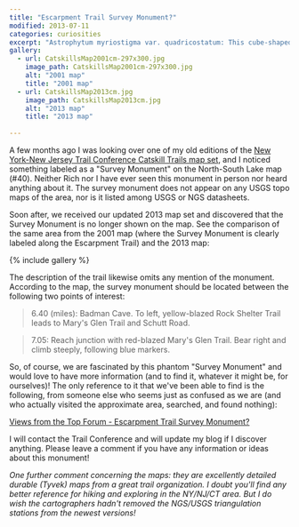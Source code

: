 ```yaml
---
title: "Escarpment Trail Survey Monument?"
modified: 2013-07-11
categories: curiosities
excerpt: "Astrophytum myriostigma var. quadricostatum: This cube-shaped cactus has been on my wishlist for years!"
gallery:
  - url: CatskillsMap2001cm-297x300.jpg
    image_path: CatskillsMap2001cm-297x300.jpg
    alt: "2001 map"
    title: "2001 map"
  - url: CatskillsMap2013cm.jpg
    image_path: CatskillsMap2013cm.jpg
    alt: "2013 map"
    title: "2013 map"
  
---
```


A few months ago I was looking over one of my old editions of the [New York-New Jersey Trail Conference Catskill Trails map set](http://www.nynjtc.org/product/new-catskill-trails-map-set-maps-hiking-catskills), and I noticed something labeled as a "Survey Monument" on the North-South Lake map (#40).  Neither Rich nor I have ever seen this monument in person nor heard anything about it.  The survey monument does not appear on any USGS topo maps of the area, nor is it listed among USGS or NGS datasheets.

Soon after, we received our updated 2013 map set and discovered that the Survey Monument is no longer shown on the map. See the comparison of the same area from the 2001 map (where the Survey Monument is clearly labeled along the Escarpment Trail) and the 2013 map:

{% include gallery %}

The description of the trail likewise omits any mention of the monument.  According to the map, the survey monument should be located between the following two points of interest:

> 6.40 (miles): Badman Cave. To left, yellow-blazed Rock Shelter Trail leads to Mary's Glen Trail and Schutt Road.

> 7.05: Reach junction with red-blazed Mary's Glen Trail. Bear right and climb steeply, following blue markers.

So, of course, we are fascinated by this phantom "Survey Monument" and would love to have more information (and to find it, whatever it might be, for ourselves)!  The only reference to it that we've been able to find is the following, from someone else who seems just as confused as we are (and who actually visited the approximate area, searched, and found nothing):

[Views from the Top Forum - Escarpment Trail Survey Monument?](http://www.vftt.org/forums/showthread.php?2581-Escarpment-Trail-quot-Survey-Monument-quot)

I will contact the Trail Conference and will update my blog if I discover anything.  Please leave a comment if you have any information or ideas about this monument!

*One further comment concerning the maps: they are excellently detailed durable (Tyvek) maps from a great trail organization. I doubt you'll find any better reference for hiking and exploring in the NY/NJ/CT area.  But I do wish the cartographers hadn't removed the NGS/USGS triangulation stations from the newest versions!*

